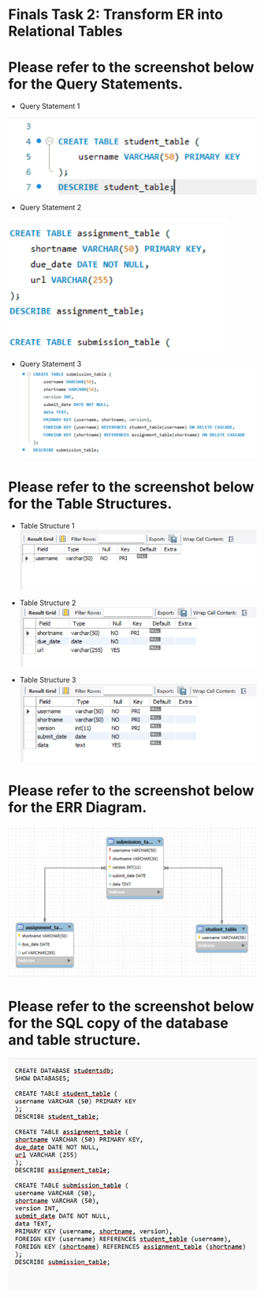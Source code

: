 # Finals Task 2: Transform ER into Relational Tables
# Please refer to the screenshot below for the Query Statements.

- Query Statement 1
  
![Sample Output](images/query1.png)

- Query Statement 2
  
![Sample Output](images/query2.png)

- Query Statement 3
![Sample Output](images/query3.png)

# Please refer to the screenshot below for the Table Structures.

- Table Structure 1
![Sample Output](images/table1.png)

- Table Structure 2
![Sample Output](images/table2.png)

- Table Structure 3
![Sample Output](images/table3.png)

# Please refer to the screenshot below for the ERR Diagram.
  
![Sample Output](images/task2diagram.png)

# Please refer to the screenshot below for the SQL copy of the database and table structure.
  
![Sample Output](images/SQLcode2.png)
